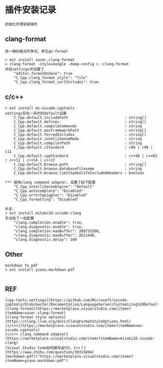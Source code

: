 # 插件安装记录
```
初始化环境安装插件
```
## clang-format
```
统一编码格式的争论，参见go-format

> ext install xaver.clang-format
> clang-format -style=Google -dump-config > .clang-format
并在settings中设置了
    "editor.formatOnSave": true
    "C_Cpp.clang_format_style": "file"
    "C_Cpp.clang_format_sortIncludes": true
```

## c/c++
```
> ext install ms-vscode.cpptools
settings存在一系列的default设置
    C_Cpp.default.includePath                          : string[]
    C_Cpp.default.defines                              : string[]
    C_Cpp.default.compileCommands                      : string
    C_Cpp.default.macFrameworkPath                     : string[]
    C_Cpp.default.forcedIncludes                       : string[]
    C_Cpp.default.intelliSenseMode                     : string
    C_Cpp.default.compilerPath                         : string
    C_Cpp.default.cStandard                            : c89 | c99 | c11
    C_Cpp.default.cppStandard                          : c++98 | c++03 | c++11 | c++14 | c++17
    C_Cpp.default.browse.path                          : string[]
    C_Cpp.default.browse.databaseFilename              : string
    C_Cpp.default.browse.limitSymbolsToIncludedHeaders : boolean

*** 使用clang command adapter，设置了如下配置
    "C_Cpp.intelliSenseEngine": "Default"
    "C_Cpp.autocomplete": "Disabled"
    "C_Cpp.errorSquiggles": "Disabled"
    "C_Cpp.formatting": "Disabled"

补全：
> ext install mitaki28.vscode-clang
手动改了一些配置
    "clang.completion.enable": true,
    "clang.diagnostic.enable": true,
    "clang.completion.maxBuffer": 209715200,
    "clang.diagnostic.maxBuffer": 2621440,
    "clang.diagnostic.delay": 100
```
## Other
```
markdown to pdf
> ext install yzane.markdown-pdf


```

## REF
    [cpp-tools-settings](https://github.com/Microsoft/vscode-cpptools/blob/master/Documentation/LanguageServer/Customizing%20Default%20Settings.md)
    [clang-format](https://marketplace.visualstudio.com/items?itemName=xaver.clang-format)
    [clang-format style options](https://clang.llvm.org/docs/ClangFormatStyleOptions.html)
    [c/c++](https://marketplace.visoualstudio.com/items?itemName=ms-vscode.cpptools)
    [c/c++ clang command adapter](https://marketplace.visualstudio.com/items?itemName=mitaki28.vscode-clang)
    [Visual Studio Code如何编写运行C、C++？](https://www.zhihu.com/question/30315894)
    [markdown-pdf]("https://marketplace.visualstudio.com/items?itemName=yzane.markdown-pdf")
